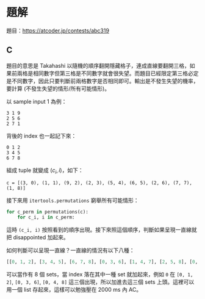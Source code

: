 # 題解

題目：https://atcoder.jp/contests/abc319

## C

題目的意思是 Takahashi 以隨機的順序翻開隱藏格子，連成直線要翻開三格，如果前兩格是相同數字但第三格是不同數字就會很失望。而題目已經限定第三格必定是不同數字，因此只要判斷前兩格數字是否相同即可。輸出是不發生失望的機率，要計算 (不發生失望的情形/所有可能情形)。

以 sample input 1 為例：

```
3 1 9
2 5 6
2 7 1
```

背後的 index 也一起記下來：

```
0 1 2
3 4 5
6 7 8
```

組成 tuple 就變成 $(c_i, i)$，如下：

```
c = [(3, 0), (1, 1), (9, 2), (2, 3), (5, 4), (6, 5), (2, 6), (7, 7), (1, 8)]
```

接下來用 `itertools.permutations` 窮舉所有可能情形：

```python
for c_perm in permutations(c):
    for c_i, i in c_perm:
```

這時 `(c_i, i)` 按照看到的順序出現。接下來照這個順序，判斷如果呈現一直線就把 disappointed 加起來。

如何判斷可以呈現一直線？一直線的情況有以下八種：

```python
[[0, 1, 2], [3, 4, 5], [6, 7, 8], [0, 3, 6], [1, 4, 7], [2, 5, 8], [0, 4, 8], [2, 4, 6]]
```

可以當作有 8 個 sets，當 index 落在其中一種 set 就加起來，例如 `0` 在 `[0, 1, 2]`, `[0, 3, 6]`, `[0, 4, 8]` 這三個出現，所以加進去這三個 sets 上頭。這裡可以用一個 list 存起來，這樣可以勉強壓在 2000 ms 內 AC。
